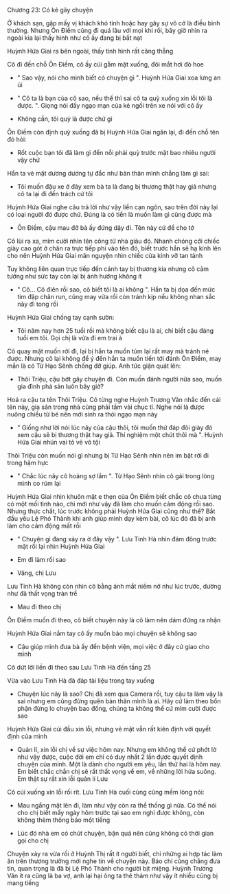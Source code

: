 




Chương 23: Có kẻ gây chuyện

Ở khách sạn, gặp mấy vị khách khó tính hoặc hay gây sự vô cớ là điều bình thường. Nhưng Ôn Điềm cũng đi quá lâu với mọi khi rồi, bây giờ nhìn ra ngoài kia lại thấy hình như cô ấy đang bị bắt nạt

Huỳnh Hứa Giai ra bên ngoài, thấy tình hình rất căng thẳng

Cô đi đến chỗ Ôn Điềm, cô ấy cúi gằm mặt xuống, đôi mắt hơi đỏ hoe

- " Sao vậy, nói cho mình biết có chuyện gì ". Huỳnh Hứa Giai xoa lưng an ủi

- " Cô ta là bạn của cô sao, nếu thế thì sai cô ta quỳ xuống xin lỗi tôi là được. ". Giọng nói đầy ngạo mạn của kẻ ngồi trên xe nói với cô ấy

- Không cần, tôi quỳ là được chứ gì

Ôn Điềm còn định quỳ xuống đã bị Huỳnh Hứa Giai ngăn lại, đi đến chỗ tên đó hỏi:

- Rốt cuộc bạn tôi đã làm gì đến nỗi phải quỳ trước mặt bao nhiêu người vậy chứ


Hắn ta vẻ mặt dương dương tự đắc như bản thân mình chẳng làm gì sai:

- Tôi muốn đậu xe ở đây xem bà ta là đang bị thương thật hay giả nhưng cô ta lại đi đến trách cứ tôi

Huỳnh Hứa Giai nghe câu trả lời như vậy liền cạn ngôn, sao trên đời này lại có loại người đó được chứ. Đúng là có tiền là muốn làm gì cũng được mà

- Ôn Điềm, cậu mau đỡ bà ấy đứng dậy đi. Tên này cứ để cho tớ

Cô lùi ra xa, mỉm cười nhìn tên công tử nhà giàu đó. Nhanh chóng cởi chiếc giày cao gót ở chân ra trực tiếp phi vào tên đó, biết trước hắn sẽ hạ kính lên cho nên Huỳnh Hứa Giai mãn nguyện nhìn chiếc cửa kính vỡ tan tành

Tuy không liên quan trực tiếp đến cánh tay bị thương kia nhưng cô cảm tưởng như sức tay còn lại bị ảnh hưởng không ít

- " Cô... Cô điên rồi sao, cô biết tôi là ai không ". Hắn ta bị dọa đến mức tim đập chân run, cũng may vừa rồi còn tránh kịp nếu không nhan sắc này đi tong rồi

Huỳnh Hứa Giai chống tay cạnh sườn:

- Tôi năm nay hơn 25 tuổi rồi mà không biết cậu là ai, chỉ biết cậu đáng tuổi em tôi. Gọi chị là vừa đi em trai à

Cô quay mặt muốn rời đi, lại bị hắn ta muốn túm lại rất may mà tránh né được. Nhưng cô lại không để ý đến hắn ta muốn tiến tới đánh Ôn Điềm, may mắn là có Từ Hạo Sênh chống đỡ giúp. Anh tức giận quát lên:

- Thôi Triệu, cậu bớt gây chuyện đi. Còn muốn đánh người nữa sao, muốn gia đình phá sản luôn bây giờ?

Hoá ra cậu ta tên Thôi Triệu. Cô từng nghe Huỳnh Trương Văn nhắc đến cái tên này, gia sản trong nhà cũng phải tầm vài chục tỉ. Nghe nói là được nuông chiều từ bé nên mới sinh ra thói ngạo mạn này

- " Giống như lời nói lúc nãy của cậu thôi, tôi muốn thử đáp đôi giày đó xem cậu sẽ bị thương thật hay giả. Thí nghiệm một chút thôi mà ". Huỳnh Hứa Giai nhún vai tỏ vẻ vô tội


Thôi Triệu còn muốn nói gì nhưng bị Từ Hạo Sênh nhìn nên im bặt rời đi trong hậm hực

- " Chắc lúc nãy cô hoảng sợ lắm ". Từ Hạo Sênh nhìn cô gái trong lòng mình co rúm lại

Huỳnh Hứa Giai nhìn khuôn mặt e thẹn của Ôn Điềm biết chắc cô chưa từng có một mối tình nào, chỉ mới như vậy đã làm cho muốn cảm động rồi sao. Nhưng thực chất, lúc trước không phải Huỳnh Hứa Giai cũng như thế? Bắt đầu yêu Lệ Phó Thành khi anh giúp mình dạy kèm bài, cô lúc đó đã bị anh làm cho cảm động mất rồi

- " Chuyện gì đang xảy ra ở đây vậy ". Lưu Tinh Hà nhìn đám đông trước mặt rồi lại nhìn Huỳnh Hứa Giai

- Em đi làm rồi sao

- Vâng, chị Lưu

Lưu Tinh Hà không còn nhìn cô bằng ánh mắt niềm nở như lúc trước, dường như đã thất vọng tràn trề

- Mau đi theo chị

Ôn Điềm muốn đi theo, cô biết chuyện này là cô làm nên dám đứng ra nhận

Huỳnh Hứa Giai nắm tay cô ấy muốn bảo mọi chuyện sẽ không sao

- Cậu giúp mình đưa bà ấy đến bệnh viện, mọi việc ở đây cứ giao cho mình

Cô dứt lời liền đi theo sau Lưu Tinh Hà đến tầng 25

Vừa vào Lưu Tinh Hà đã đáp tài liệu trong tay xuống

- Chuyện lúc nãy là sao? Chị đã xem qua Camera rồi, tuy cậu ta làm vậy là sai nhưng em cũng đừng quên bản thân mình là ai. Hãy cứ làm theo bổn phận đừng lo chuyện bao đồng, chúng ta không thể cứ mỉm cười được sao

Huỳnh Hứa Giai cúi đầu xin lỗi, nhưng vẻ mặt vẫn rất kiên định với quyết định của mình

- Quản lí, xin lỗi chị về sự việc hôm nay. Nhưng em không thể cứ phớt lờ như vậy được, cuộc đời em chỉ có duy nhất 2 lần được quyết định chuyện của mình. Một là dành cho người em yêu, lần thứ hai là hôm nay. Em biết chắc chắn chị sẽ rất thất vọng về em, về những lời hứa suông. Em thật sự rất xin lỗi quản lí Lưu

Cô cúi xuống xin lỗi rối rít. Lưu Tinh Hà cuối cùng cũng mềm lòng nói:

- Mau ngẩng mặt lên đi, làm như vậy còn ra thể thống gì nữa. Có thể nói cho chị biết mấy ngày hôm trước tại sao em nghỉ được không, còn không thèm thông báo một tiếng

- Lúc đó nhà em có chút chuyện, bận quá nên cũng không có thời gian gọi cho chị

Chuyện xảy ra vừa rồi ở Huỳnh Thị rất ít người biết, chỉ những ai hợp tác làm ăn trên thương trường mới nghe tin về chuyện này. Báo chí cũng chẳng đưa tin, quan trọng là đã bị Lệ Phó Thành cho người bịt miệng. Huỳnh Trương Văn ít ra cũng là ba vợ, anh lại hại ông ta thê thảm như vậy ít nhiều cũng bị mang tiếng




